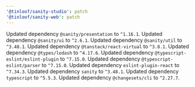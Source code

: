 ```yaml
---
'@tinloof/sanity-studio': patch
'@tinloof/sanity-web': patch
---
```


Updated dependency `@sanity/presentation` to `^1.16.1`.
Updated dependency `@sanity/ui` to `^2.6.1`.
Updated dependency `@sanity/util` to `^3.48.1`.
Updated dependency `@tanstack/react-virtual` to `^3.8.1`.
Updated dependency `@types/lodash` to `^4.17.6`.
Updated dependency `@typescript-eslint/eslint-plugin` to `^7.15.0`.
Updated dependency `@typescript-eslint/parser` to `^7.15.0`.
Updated dependency `eslint-plugin-react` to `^7.34.3`.
Updated dependency `sanity` to `^3.48.1`.
Updated dependency `typescript` to `^5.5.3`.
Updated dependency `@changesets/cli` to `^2.27.7`.
